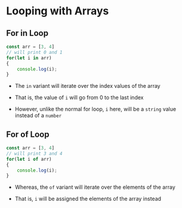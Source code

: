 # Looping with Arrays

## For in Loop

```js
const arr = [3, 4]
// will print 0 and 1
for(let i in arr)
{
    console.log(i);
}
```

- The `in` variant will iterate over the index values of the array

- That is, the value of `i` will go from 0 to the last index

- However, unlike the normal for loop, `i` here, will be a `string` value instead
of a `number`

## For of Loop

```js
const arr = [3, 4]
// will print 3 and 4
for(let i of arr)
{
    console.log(i);
}
```

- Whereas, the `of` variant will iterate over the elements of the array

- That is, `i` will be assigned the elements of the array instead
